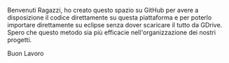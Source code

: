 Benvenuti Ragazzi, ho creato questo spazio su GitHub per avere a disposizione il codice direttamente su questa piattaforma e
per poterlo importare direttamente su eclipse senza dover scaricare il tutto da GDrive. Spero che questo metodo sia più efficacie
nell'organizzazione dei nostri progetti.

Buon Lavoro
